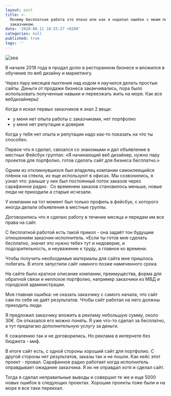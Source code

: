 ```yaml
---
layout: post
title: >-
  Почему бесплатная работа это плохо или как я наделал ошибок с моим первым
  заказчиком.
date: '2020-08-11 18:25:27 +0200'
categories: null
published: true
tags: ''
---
```


![sea]({{site.baseurl}}/media/stephen-crowley-eh3kB7wAJgs-unsplash-2.jpg)


В начале 2018 года я продал долю в ресторанном бизнесе и вложился в обучение по веб дизайну и маркетингу.

Через пару месяцев пыхтения над кодом я научился делать простые сайты.
Деньги от продажи бизнеса заканчивались, пора было использовать полученные навыки и переезжать жить на море. Как все вебдизайнеры)

Когда я искал первых заказчиков я знал 2 вещи:
- у меня нет опыта работы с заказчиками, нет портфолио
- у меня нет репутации и доверия


Когда у тебя нет опыта и репутации надо как-то показать на что ты способен.

Первое что я сделал, связался со знакомыми и дал объявление в местных Фейсбук группах:
«Я начинающий веб дизайнер, нужно пару проектов для портфолио.
готов сделать сайт для бизнеса бесплатно.»



Одним из откликнувшихся был владелец компании самоклеящийся плёнок на стекла, их еще используют в офисах.
Мы созвонились, я узнал что: раньше у них был постоянный поток заказов через сарафанное радио. 
Со временем заказов становилось меньше, новые люди не приходили а старые исчезали.

У компании на тот момент был только профиль в фейсбук, с которого иногда делали объявления в местные группы.

Договорились что я сделаю работу в течение месяца и передам им все права на сайт.



С бесплатной работой есть такой прикол - она задаёт тон будущим отношениям заказчик-исполнитель.
«Если ты готов мне сделать бесплатно, значит это нужно тебе» тут и недоверие, и подозрительность, и неуважение к труду, а главное ко времени.

Чтобы получить необходимые материалы для сайта мне пришлось побегать. В итоге запустили сайт намного позже намеченного срока.

На сайте было краткое описание компании, преимущества, форма для обратной связи и неплохое портфолио, например заказчики из МВД и городской администрации.



Моя главная ошибка: не сказать заказчику с самого начала, что сайт сам по себе не даёт результатов. Чтобы сайт работал на него должны приходить люди.

Я предложил заказчику вложить в рекламу небольшую сумму, около 30€. Он отказался его можно понять. Я уже что-то сделал за бесплатно, а тут предлагаю дополнительную услугу за деньги.

К сожалению так и не договорились. Но реклама в интернете без бюджета - миф. 


В итоге сайт есть, с одной стороны хороший сайт для портфолио. С другой стороны нет результатов, заказы так и не пошли. Как кейс этот проект - провал.
Сарафанное радио работает когда исполнитель оправдывает ожидание заказчика. Я их не оправдал хотя и сделал сайт.


Тогда я сделал неправильные выводы и совершил те же и еще 5000 новых ошибок в следующих проектах.
Хорошие проекты тоже были и на море я все таки переехал.
